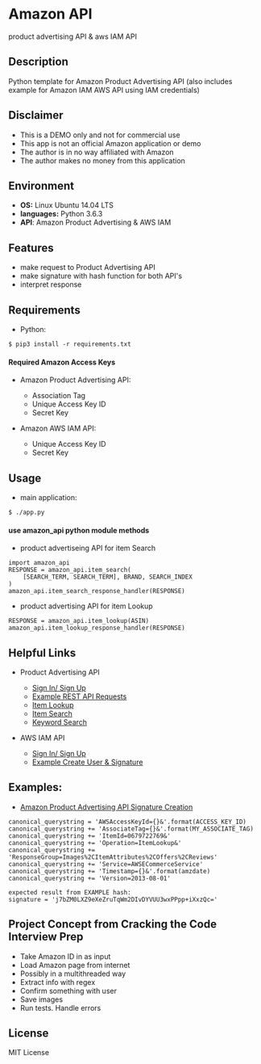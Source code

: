 # Amazon API

product advertising API & aws IAM API

## Description

Python template for Amazon Product Advertising API
(also includes example for Amazon IAM AWS API using IAM credentials)

## Disclaimer

* This is a DEMO only and not for commercial use
* This app is not an official Amazon application or demo
* The author is in no way affiliated with Amazon
* The author makes no money from this application

## Environment

* __OS:__ Linux Ubuntu 14.04 LTS
* __languages:__ Python 3.6.3
* __API__: Amazon Product Advertising & AWS IAM

## Features

* make request to Product Advertising API
* make signature with hash function for both API's
* interpret response

## Requirements

* Python:

```
$ pip3 install -r requirements.txt
```

#### Required Amazon Access Keys

* Amazon Product Advertising API:
  * Association Tag
  * Unique Access Key ID
  * Secret Key

* Amazon AWS IAM API:
  * Unique Access Key ID
  * Secret Key

## Usage

* main application:

```
$ ./app.py
```

#### use amazon_api python module methods

* product advertiseing API for item Search
```
import amazon_api
RESPONSE = amazon_api.item_search(
    [SEARCH_TERM, SEARCH_TERM], BRAND, SEARCH_INDEX
)
amazon_api.item_search_response_handler(RESPONSE)
```
* product advertising API for item Lookup
```
RESPONSE = amazon_api.item_lookup(ASIN)
amazon_api.item_lookup_response_handler(RESPONSE)
```

## Helpful Links

* Product Advertising API
  * [Sign In/ Sign Up](https://affiliate-program.amazon.com/)
  * [Example REST API Requests](http://docs.aws.amazon.com/AWSECommerceService/latest/DG/rest-signature.html)
  * [Item Lookup](http://docs.aws.amazon.com/AWSECommerceService/latest/DG/ItemLookup.html)
  * [Item Search](http://docs.aws.amazon.com/AWSECommerceService/latest/DG/ItemSearch.html)
  * [Keyword Search](http://docs.aws.amazon.com/AWSECommerceService/latest/DG/EX_SearchingbyKeyword.html)

* AWS IAM API
  * [Sign In/ Sign Up](https://www.amazon.com/console/home)
  * [Example Create User & Signature](http://docs.aws.amazon.com/general/latest/gr/sigv4-signed-request-examples.html)

## Examples:

* [Amazon Product Advertising API Signature Creation](http://docs.aws.amazon.com/AWSECommerceService/latest/DG/rest-signature.html)

```
canonical_querystring = 'AWSAccessKeyId={}&'.format(ACCESS_KEY_ID)
canonical_querystring += 'AssociateTag={}&'.format(MY_ASSOCIATE_TAG)
canonical_querystring += 'ItemId=0679722769&'
canonical_querystring += 'Operation=ItemLookup&'
canonical_querystring += 'ResponseGroup=Images%2CItemAttributes%2COffers%2CReviews'
canonical_querystring += 'Service=AWSECommerceService'
canonical_querystring += 'Timestamp={}&'.format(amzdate)
canonical_querystring += 'Version=2013-08-01'

expected result from EXAMPLE hash:
signature = 'j7bZM0LXZ9eXeZruTqWm2DIvDYVUU3wxPPpp+iXxzQc='
```

## Project Concept from Cracking the Code Interview Prep

* Take Amazon ID in as input
* Load Amazon page from internet
* Possibly in a multithreaded way
* Extract info with regex
* Confirm something with user
* Save images
* Run tests. Handle errors

## License
MIT License
